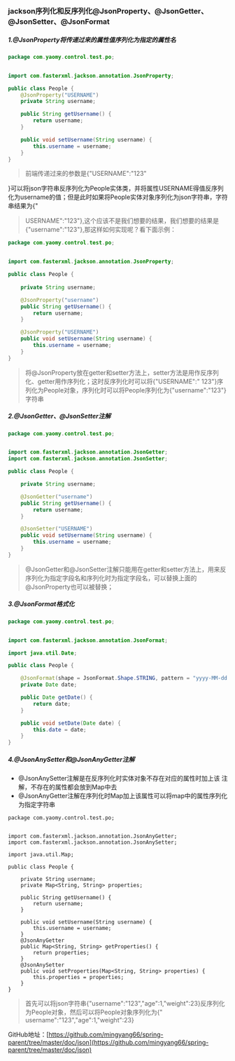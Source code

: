 ### jackson序列化和反序列化@JsonProperty、@JsonGetter、@JsonSetter、@JsonFormat

##### 1.@JsonProperty将传递过来的属性值序列化为指定的属性名

```java
package com.yaomy.control.test.po;


import com.fasterxml.jackson.annotation.JsonProperty;

public class People {
    @JsonProperty("USERNAME")
    private String username;

    public String getUsername() {
        return username;
    }

    public void setUsername(String username) {
        this.username = username;
    }
}

```

> 前端传递过来的参数是{"USERNAME":"123"
>
}可以将json字符串反序列化为People实体类，并将属性USERNAME得值反序列化为username的值；但是此时如果将People实体对象序列化为json字符串，字符串结果为{"
> USERNAME":"123"},这个应该不是我们想要的结果，我们想要的结果是{"username":"123"},那这样如何实现呢？看下面示例：

```java
package com.yaomy.control.test.po;


import com.fasterxml.jackson.annotation.JsonProperty;

public class People {
    
    private String username;

    @JsonProperty("username")
    public String getUsername() {
        return username;
    }

    @JsonProperty("USERNAME")
    public void setUsername(String username) {
        this.username = username;
    }
}
```

> 将@JsonProperty放在getter和setter方法上，setter方法是用作反序列化、getter用作序列化；这时反序列化时可以将{"USERNAME":"
> 123"}序列化为People对象，序列化时可以将People序列化为{"username":"123"}字符串

##### 2.@JsonGetter、@JsonSetter注解

```java
package com.yaomy.control.test.po;


import com.fasterxml.jackson.annotation.JsonGetter;
import com.fasterxml.jackson.annotation.JsonSetter;

public class People {

    private String username;

    @JsonGetter("username")
    public String getUsername() {
        return username;
    }

    @JsonSetter("USERNAME")
    public void setUsername(String username) {
        this.username = username;
    }
}

```

> @JsonGetter和@JsonSetter注解只能用在getter和setter方法上，用来反序列化为指定字段名和序列化时为指定字段名，可以替换上面的@JsonProperty也可以被替换；

##### 3.@JsonFormat格式化

```java
package com.yaomy.control.test.po;


import com.fasterxml.jackson.annotation.JsonFormat;

import java.util.Date;

public class People {

    @JsonFormat(shape = JsonFormat.Shape.STRING, pattern = "yyyy-MM-dd HH:mm:ss")
    private Date date;

    public Date getDate() {
        return date;
    }

    public void setDate(Date date) {
        this.date = date;
    }
}

```

##### 4.@JsonAnySetter和@JsonAnyGetter注解

- @JsonAnySetter注解是在反序列化时实体对象不存在对应的属性时加上该 注解，不存在的属性都会放到Map中去
- @JsonAnyGetter注解在序列化时Map加上该属性可以将map中的属性序列化为指定字符串

```
package com.yaomy.control.test.po;


import com.fasterxml.jackson.annotation.JsonAnyGetter;
import com.fasterxml.jackson.annotation.JsonAnySetter;

import java.util.Map;

public class People {

    private String username;
    private Map<String, String> properties;

    public String getUsername() {
        return username;
    }

    public void setUsername(String username) {
        this.username = username;
    }
    @JsonAnyGetter
    public Map<String, String> getProperties() {
        return properties;
    }
    @JsonAnySetter
    public void setProperties(Map<String, String> properties) {
        this.properties = properties;
    }
}

```

> 首先可以将json字符串{"username":"123","age":1,"weight":23}反序列化为People对象，然后可以将People对象序列化为{"
> username":"123","age":1,"weight":23}

GitHub地址：[https://github.com/mingyang66/spring-parent/tree/master/doc/json](https://github.com/mingyang66/spring-parent/tree/master/doc/json)